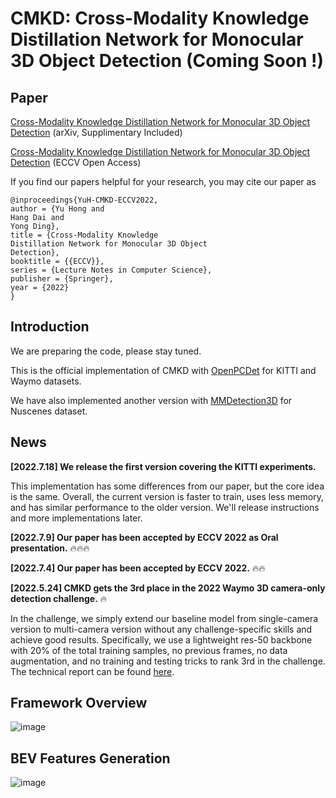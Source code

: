 # CMKD: Cross-Modality Knowledge Distillation Network for Monocular 3D Object Detection (Coming Soon !)

## Paper
[Cross-Modality Knowledge Distillation Network for Monocular 3D Object Detection](https://arxiv.org/abs/2211.07171) (arXiv, Supplimentary Included)

[Cross-Modality Knowledge Distillation Network for Monocular 3D Object Detection](https://link.springer.com/chapter/10.1007/978-3-031-20080-9_6) (ECCV Open Access)

If you find our papers helpful for your research, you may cite our paper as
```
@inproceedings{YuH-CMKD-ECCV2022,
author = {Yu Hong and
Hang Dai and
Yong Ding},
title = {Cross-Modality Knowledge
Distillation Network for Monocular 3D Object
Detection},
booktitle = {{ECCV}},
series = {Lecture Notes in Computer Science},
publisher = {Springer},
year = {2022}
}
```



## Introduction
We are preparing the code, please stay tuned.

This is the official implementation of CMKD with [OpenPCDet](https://github.com/open-mmlab/OpenPCDet) for KITTI and Waymo datasets.

We have also implemented another version with [MMDetection3D](https://github.com/open-mmlab/mmdetection3d) for Nuscenes dataset.

## News
**[2022.7.18] We release the first version covering the KITTI experiments.**

This implementation has some differences from our paper, but the core idea is the same.
Overall, the current version is faster to train, uses less memory, and has similar performance to the older version. We'll release instructions and more implementations later.

**[2022.7.9] Our paper has been accepted by ECCV 2022 as Oral presentation.** :fire::fire::fire:

**[2022.7.4] Our paper has been accepted by ECCV 2022.** :fire::fire:

**[2022.5.24] CMKD gets the 3rd place in the 2022 Waymo 3D camera-only detection challenge.** :fire:

In the challenge, we simply extend our baseline model from single-camera version to multi-camera version without any challenge-specific skills and achieve good results. 
Specifically, we use a lightweight res-50 backbone with 20% of the total training samples, no previous frames, no data augmentation, and no training and testing tricks to rank 3rd in the challenge.
The technical report can be found [here](https://storage.googleapis.com/waymo-uploads/files/research/3DCam/3DCam_CMKD.pdf).

## Framework Overview
![image](https://user-images.githubusercontent.com/82150240/177261849-be867420-d9e2-49f2-9b1f-0209e383b754.png)

## BEV Features Generation
![image](https://user-images.githubusercontent.com/82150240/177973195-8e04f2d1-f945-4332-bfff-49c8568a9c4d.png)

